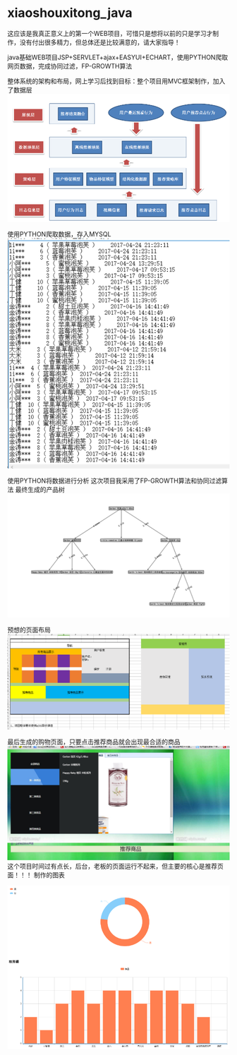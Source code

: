 # xiaoshouxitong_java
这应该是我真正意义上的第一个WEB项目，可惜只是想将以前的只是学习才制作，没有付出很多精力，但总体还是比较满意的，请大家指导！



java基础WEB项目JSP+SERVLET+ajax+EASYUI+ECHART，使用PYTHON爬取网页数据，完成协同过滤，FP-GROWTH算法

整体系统的架构和布局，网上学习后找到目标：整个项目用MVC框架制作，加入了数据层
![image](https://github.com/515791278/xiaoshouxitong_java/blob/master/show_pic/272011015588144.png)

使用PYTHON爬取数据，存入MYSQL
![image](https://github.com/515791278/xiaoshouxitong_java/blob/master/show_pic/%E6%8D%95%E8%8E%B7.PNG)

使用PYTHON将数据进行分析
这次项目我采用了FP-GROWTH算法和协同过滤算法
最终生成的产品树
![image](https://github.com/515791278/xiaoshouxitong_java/blob/master/show_pic/%E6%8E%A8%E8%8D%90%E4%BA%A7%E5%93%81%E6%A0%91.png)

预想的页面布局
![image](https://github.com/515791278/xiaoshouxitong_java/blob/master/show_pic/%E6%80%BB%E4%BD%93.png)

最后生成的购物页面，只要点击推荐商品就会出现最合适的商品
![image](https://github.com/515791278/xiaoshouxitong_java/blob/master/show_pic/%E9%A1%B5%E9%9D%A2.png)
这个项目时间过有点长，后台，老板的页面运行不起来，但主要的核心是推荐页面！！！
制作的图表

![image](https://github.com/515791278/xiaoshouxitong_java/blob/master/show_pic/%E7%94%9F%E6%88%90%E5%9B%BE%E6%A0%87.png)



